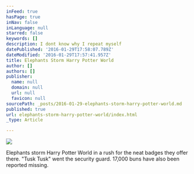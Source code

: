 ```yaml
---
inFeed: true
hasPage: true
inNav: false
inLanguage: null
starred: false
keywords: []
description: I dont know why I repeat myself
datePublished: '2016-01-29T17:58:07.789Z'
dateModified: '2016-01-29T17:57:41.957Z'
title: Elephants Storm Harry Potter World
author: []
authors: []
publisher:
  name: null
  domain: null
  url: null
  favicon: null
sourcePath: _posts/2016-01-29-elephants-storm-harry-potter-world.md
published: true
url: elephants-storm-harry-potter-world/index.html
_type: Article

---
```

![](https://the-grid-user-content.s3-us-west-2.amazonaws.com/713fbc65-6eac-4798-9589-b00c585dbe26.jpg)

Elephants storm Harry Potter World in a rush for the neat badges they offer there.  "Tusk Tusk" went the security guard.  17,000 buns have also been reported missing.